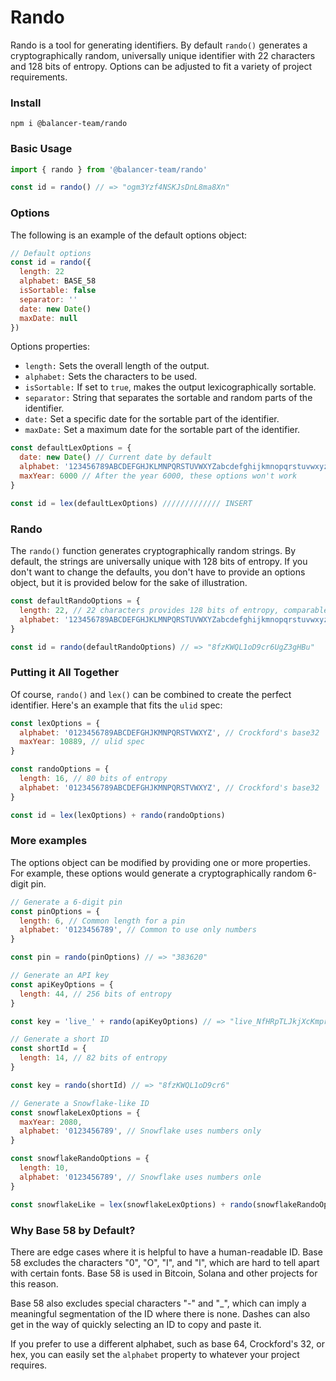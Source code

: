 # Rando

Rando is a tool for generating identifiers. By default `rando()` generates a cryptographically random, universally unique identifier with 22 characters and 128 bits of entropy. Options can be adjusted to fit a variety of project requirements.

### Install

```
npm i @balancer-team/rando
```

### Basic Usage

```js
import { rando } from '@balancer-team/rando'

const id = rando() // => "ogm3Yzf4NSKJsDnL8ma8Xn"
```

### Options

The following is an example of the default options object:

```js
// Default options
const id = rando({
  length: 22
  alphabet: BASE_58
  isSortable: false
  separator: ''
  date: new Date()
  maxDate: null
})
```

Options properties:

- `length:` Sets the overall length of the output.
- `alphabet:` Sets the characters to be used.
- `isSortable:` If set to `true`, makes the output lexicographically sortable.
- `separator:` String that separates the sortable and random parts of the identifier.
- `date:` Set a specific date for the sortable part of the identifier.
- `maxDate:` Set a maximum date for the sortable part of the identifier.

<!--


The `lex()` function generates lexicographically sortable strings. By default, the strings are 8 characters long and can be generated until the year 6028. These settings provide for a reasonable number of leading characters with a base 58 alphabet. If you think you'll want your application to last beyond the year 6028, you can adjust the `year` property to suit your ambitions. The result will be more repeating leading characters to maintain lexicographic sortabilty. -->

```js
const defaultLexOptions = {
  date: new Date() // Current date by default
  alphabet: '123456789ABCDEFGHJKLMNPQRSTUVWXYZabcdefghijkmnopqrstuvwxyz' // Base 58
  maxYear: 6000 // After the year 6000, these options won't work
}

const id = lex(defaultLexOptions) ///////////// INSERT
```

### Rando

The `rando()` function generates cryptographically random strings. By default, the strings are universally unique with 128 bits of entropy. If you don't want to change the defaults, you don't have to provide an options object, but it is provided below for the sake of illustration.

```js
const defaultRandoOptions = {
  length: 22, // 22 characters provides 128 bits of entropy, comparable to a UUID
  alphabet: '123456789ABCDEFGHJKLMNPQRSTUVWXYZabcdefghijkmnopqrstuvwxyz', // Base 58
}

const id = rando(defaultRandoOptions) // => "8fzKWQL1oD9cr6UgZ3gHBu"
```

### Putting it All Together

Of course, `rando()` and `lex()` can be combined to create the perfect identifier. Here's an example that fits the `ulid` spec:

```js
const lexOptions = {
  alphabet: '0123456789ABCDEFGHJKMNPQRSTVWXYZ', // Crockford's base32
  maxYear: 10889, // ulid spec
}

const randoOptions = {
  length: 16, // 80 bits of entropy
  alphabet: '0123456789ABCDEFGHJKMNPQRSTVWXYZ', // Crockford's base32
}

const id = lex(lexOptions) + rando(randoOptions)
```

### More examples

The options object can be modified by providing one or more properties. For example, these options would generate a cryptographically random 6-digit pin.

```js
// Generate a 6-digit pin
const pinOptions = {
  length: 6, // Common length for a pin
  alphabet: '0123456789', // Common to use only numbers
}

const pin = rando(pinOptions) // => "383620"

// Generate an API key
const apiKeyOptions = {
  length: 44, // 256 bits of entropy
}

const key = 'live_' + rando(apiKeyOptions) // => "live_NfHRpTLJkjXcKmprjcpQ4UgRfL4KKEGoSrBLytf5RD44"

// Generate a short ID
const shortId = {
  length: 14, // 82 bits of entropy
}

const key = rando(shortId) // => "8fzKWQL1oD9cr6"

// Generate a Snowflake-like ID
const snowflakeLexOptions = {
  maxYear: 2080,
  alphabet: '0123456789', // Snowflake uses numbers only
}

const snowflakeRandoOptions = {
  length: 10,
  alphabet: '0123456789', // Snowflake uses numbers onle
}

const snowflakeLike = lex(snowflakeLexOptions) + rando(snowflakeRandoOptions)
```

### Why Base 58 by Default?

There are edge cases where it is helpful to have a human-readable ID. Base 58 excludes the characters "0", "O", "I", and "l", which are hard to tell apart with certain fonts. Base 58 is used in Bitcoin, Solana and other projects for this reason.

Base 58 also excludes special characters "-" and "\_", which can imply a meaningful segmentation of the ID where there is none. Dashes can also get in the way of quickly selecting an ID to copy and paste it.

If you prefer to use a different alphabet, such as base 64, Crockford's 32, or hex, you can easily set the `alphabet` property to whatever your project requires.
